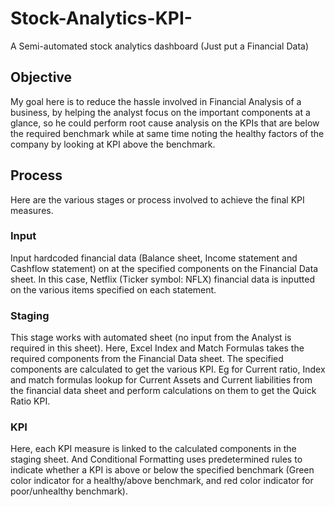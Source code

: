 # Stock-Analytics-KPI-
A Semi-automated stock analytics dashboard (Just put a Financial Data)

## Objective
My goal here is to reduce the hassle involved in Financial Analysis of a business, by helping the analyst focus on the important components at a glance, so he could perform root cause analysis on the KPIs that are below the required benchmark while at same time noting the healthy factors of the company by looking at KPI above the benchmark.

## Process
Here are the various stages or process involved to achieve the final KPI measures.

### Input
Input hardcoded financial data (Balance sheet, Income statement and Cashflow statement) on at the specified components on the Financial Data sheet. In this case, Netflix (Ticker symbol: NFLX) financial data is inputted on the various items specified on each statement.  


### Staging
This stage works with automated sheet (no input from the Analyst is required in this sheet). Here, Excel Index and Match Formulas takes the required components from the Financial Data sheet. The specified components are calculated to get the various KPI. 
Eg for Current ratio, Index and match formulas lookup for Current Assets and Current liabilities from the financial data sheet and perform calculations on them to get the Quick Ratio KPI. 

### KPI
Here, each KPI measure is linked to the calculated components in the staging sheet.  And Conditional Formatting uses predetermined rules to indicate whether a KPI is above or below the specified benchmark (Green color indicator for a healthy/above benchmark, and red color indicator for poor/unhealthy benchmark).
